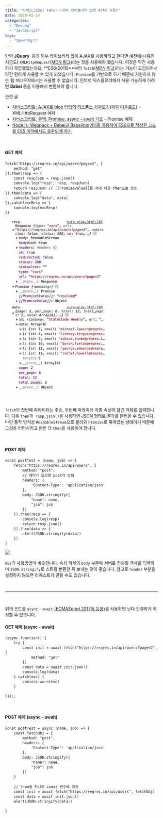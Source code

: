 ```yaml
---
title: "자바스크립트: Fetch (외부 라이브러리 없이 AJAX 사용)"
date: 2020-05-14
categories: 
  - "DevLog"
  - "JavaScript"
tags: 
  - "자바스크립트"
---
```


만약 **JQuery**  등의 외부 라이브러리 없이 AJAX를 사용하려고 한다면 예전에는(혹은 지금도) `XMLHttpRequest`([MDN 링크](https://developer.mozilla.org/ko/docs/Web/API/XMLHttpRequest))라는 것을 사용해야 했습니다. 이것은 약간 사용하기 복잡했었는데요, **ES6(2015)**부터 `fetch`([MDN 링크](https://developer.mozilla.org/ko/docs/Web/API/Fetch_API))라는 기능이 도입되어서 약간 편하게 사용할 수 있게 되었습니다. `Promise`를 기반으로 하기 때문에 지원하지 않는 웹 브라우저에서는 사용할 수 없습니다. 인터넷 익스플로러에서 사용 가능하게 하려면 **Babel** 등을 이용해서 변환해야 합니다.

관련 글

- [자바스크립트: AJAX로 blob 타입의 리스폰스 가져오기(파일 다운로드)](http://yoonbumtae.com/?p=1170) - XMLHttpRequest 예제
- [자바스크립트: 콜백, Promise, async - await 기초](http://yoonbumtae.com/?p=1071) - Promise 예제
- [Node.js: Webpack + Babel과 Babel/polyfill을 이용하여 ES6으로 작성된 코드를 ES5 이하에서도 호환되게 하기](http://yoonbumtae.com/?p=1140)

 

#### **GET 예제**

```
fetch("https://reqres.in/api/users?page=2", {
    method: "get"
}).then(resp => {
    const respJson = resp.json()
    console.log("resp", resp, respJson)
    return respJson // [[PromiseValue]]를 꺼내 다음 then으로 전송
}).then(data => {
    console.log("data", data)
}).catch(excResp => {
    console.log(excResp)
})
```

 ![](/assets/img/wp-content/uploads/2020/05/스크린샷-2020-05-14-오후-12.38.45.jpg)

 

`fetch`의 첫번째 파라미터는 주소, 두번째 파라미터 각종 속성이 담긴 객체를 입력합니다. 다음 `then`과  `resp.json()`을 사용하면 JSON 형태로 결과를 불러올 수 있습니다. 다만 동작 방식상 `ReadableStream`으로 불러와 `Promise`로 묶여있는 상태이기 때문에 그것을 리턴시키고 한번 더 `then`을 사용해야 합니다.

 

#### **POST 예제**

```
const postTest = (name, job) => {
    fetch("https://reqres.in/api/users", {
        method: "post",
        // 헤더가 없으면 post가 안됨
        headers: {
            'Content-Type': 'application/json'
        },
        body: JSON.stringify({
            "name": name,
            "job": job
        })
    }).then(resp => {
        console.log(resp)
        return resp.json()
    }).then(data => {
        alert(JSON.stringify(data))
    })
}
```

 ![](/assets/img/wp-content/uploads/2020/05/스크린샷-2020-05-14-오후-12.44.42.png)

`GET`과 사용방법이 비슷합니다. 속성 객체의 `body` 부분에 서버로 전송할 객체를 입력하며 `JSON.stringify`로 스트링 변환한 뒤 보내는 것이 좋습니다. 참고로 `header` 부분을 설정하지 않으면 리퀘스트가 안될 수도 있습니다.

 

* * *

 

위의 코드를 `async` - `await` [(ECMAScript 2017에 등장)](https://developer.mozilla.org/ko/docs/Web/JavaScript/Reference/Statements/async_function)를 사용하면 보다 간결하게 작성할 수 있습니다.

#### **GET 예제 (async - await)**

```
(async function() {
    try {
        const init = await fetch("https://reqres.in/api/users?page=2", {
            method: "get"
        })
        const data = await init.json()
        console.log(data)
    } catch(exc) {
        console.warn(exc)
    }

})();
```

 

#### **POST 예제** **(async - await)**

```
const postTest = async (name, job) => {
    const fetchObj = {
        method: "post",
        headers: {
            'Content-Type': 'application/json'
        },
        body: JSON.stringify({
            "name": name,
            "job": job
        })
    }

    // then을 하나의 const 변수에 대응
    const init = await fetch("https://reqres.in/api/users", fetchObj)
    const data = await init.json()
    alert(JSON.stringify(data))

}
```
